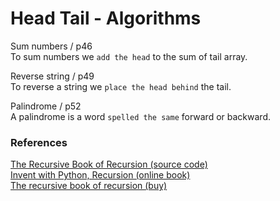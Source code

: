 # Head Tail - Algorithms

Sum numbers / p46  
To sum numbers we `add the head` to the sum of tail array.  

Reverse string / p49  
To reverse a string we `place the head behind` the tail.  

Palindrome / p52  
A palindrome is a word `spelled the same` forward or backward.  


### References

[The Recursive Book of Recursion (source code)](https://github.com/asweigart/the-recursive-book-of-recursion)  
[Invent with Python, Recursion (online book)](https://inventwithpython.com/recursion/)  
[The recursive book of recursion (buy)](https://www.amazon.com/gp/product/B09BKL34VL)
